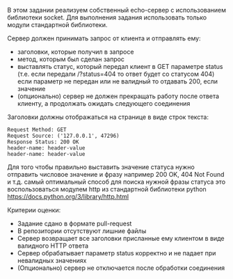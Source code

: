 В этом задании реализуем собственный echo-сервер с использованием библиотеки socket.
Для выполнения задания использовать только модули стандартной библиотеки.

Сервер должен принимать запрос от клиента и отправлять ему:

- заголовки, которые получил в запросе
- метод, которым был сделан запрос
- выставлять статус, который передал клиент в GET параметре status (т.е. если передали /?status=404 то ответ будет со
  статусом 404) если параметр не передан или не валидный то отдавать 200, если значение
- (опционально) сервер не должен прекращать работу после ответа клиенту, а продолжать ожидать следующего соединения

Заголовки должны отображаться на странице в виде строк текста:

```
Request Method: GET
Request Source: ('127.0.0.1', 47296)
Response Status: 200 OK
header-name: header-value
header-name: header-value
```

Для того чтобы правильно выставить значение статуса нужно отправить числовое значение и фразу например 200 OK, 404 Not
Found и т.д. самый оптимальный способ для поиска нужной фразы статуса это воспользоваться модулем http из стандартной
библиотеки python https://docs.python.org/3/library/http.html

Критерии оценки:

- Задание сдано в формате pull-request
- В репозитории отсутствуют лишние файлы
- Сервер возвращает все заголовки присланные ему клиентом в виде валидного HTTP ответа
- Сервер обрабатывает параметр status корректно и не падает при невалидных значениях
- (Опционально) сервер не отключается после обработки соединения
